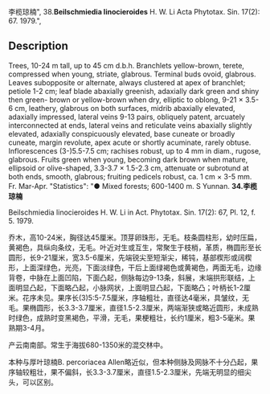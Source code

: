 李榄琼楠",
38.**Beilschmiedia linocieroides** H. W. Li Acta Phytotax. Sin. 17(2): 67. 1979.",

## Description
Trees, 10-24 m tall, up to 45 cm d.b.h. Branchlets yellow-brown, terete, compressed when young, striate, glabrous. Terminal buds ovoid, glabrous. Leaves subopposite or alternate, always clustered at apex of branchlet; petiole 1-2 cm; leaf blade abaxially greenish, adaxially dark green and shiny then green- brown or yellow-brown when dry, elliptic to oblong, 9-21 × 3.5-6 cm, leathery, glabrous on both surfaces, midrib abaxially elevated, adaxially impressed, lateral veins 9-13 pairs, obliquely patent, arcuately interconnected at ends, lateral veins and reticulate veins abaxially slightly elevated, adaxially conspicuously elevated, base cuneate or broadly cuneate, margin revolute, apex acute or shortly acuminate, rarely obtuse. Inflorescences (3-)5.5-7.5 cm; rachises robust, up to 4 mm in diam., rugose, glabrous. Fruits green when young, becoming dark brown when mature, ellipsoid or olive-shaped, 3.3-3.7 × 1.5-2.3 cm, attenuate or subrotund at both ends, smooth, glabrous; fruiting pedicels robust, ca. 1 cm × 3-5 mm. Fr. Mar-Apr.
  "Statistics": "● Mixed forests; 600-1400 m. S Yunnan.
**34.李榄琼楠**

Beilschmiedia linocieroides H. W. Li in Act. Phytotax. Sin. 17(2): 67, Pl. 12, f. 5. 1979.

乔木，高10-24米，胸径达45厘米。顶芽卵珠形，无毛。枝条圆柱形，幼时压扁，黄褐色，具纵向条纹，无毛。叶近对生或互生，常聚生于枝梢，革质，椭圆形至长圆形，长9-21厘米，宽3.5-6厘米，先端锐尖至短渐尖，稀钝，基部楔形或阔楔形，上面深绿色，光亮，下面淡绿色，干后上面绿褐色或黄褐色，两面无毛，边缘背卷，中脉在上面凹陷，下面凸起，侧脉每边9-13条，斜展，末端拱形联结，上面明显凸起，下面略凸起，小脉网状，上面明显凸起，下面略凸；叶柄长1-2厘米。花序未见。果序长(3)5:5-7.5厘米，序轴粗壮，直径达4毫米，具皱纹，无毛。果椭圆形，长3.3-3.7厘米，直径1.5-2.3厘米，两端渐狭或略近圆形，未成熟时绿色，成熟时变黑褐色，平滑，无毛，果梗粗壮，长约1厘米，粗3-5毫米。果熟期3-4月。

产云南南部。常生于海拔680-1350米的混交林中。

本种与厚叶琼楠B. percoriacea Allen略近似，但本种侧脉及网脉不十分凸起，果序轴较粗壮，果不偏斜，长3.3-3.7厘米，直径1.5-2.3厘米，先端无明显的细尖头，可以区别。

